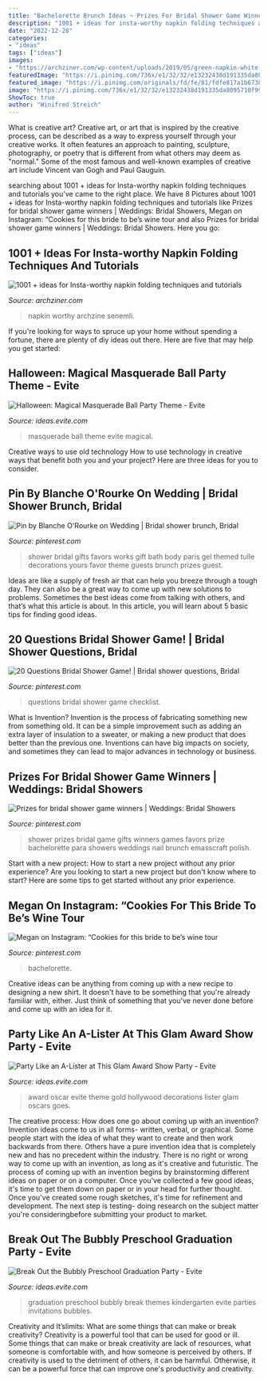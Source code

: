 ```yaml
---
title: "Bachelorette Brunch Ideas ~ Prizes For Bridal Shower Game Winners"
description: "1001 + ideas for insta-worthy napkin folding techniques and tutorials"
date: "2022-12-28"
categories:
- "ideas"
tags: ["ideas"]
images:
- "https://archziner.com/wp-content/uploads/2019/05/green-napkin-white-plate-silverware-cloth-napkin-folding-shirt-shaped-napkin.jpg"
featuredImage: "https://i.pinimg.com/736x/e1/32/32/e13232438d191335da8095710f991e68.jpg"
featured_image: "https://i.pinimg.com/originals/fd/fe/81/fdfe817a1b6738a7a35ab9fc46c2d9ea.jpg"
image: "https://i.pinimg.com/736x/e1/32/32/e13232438d191335da8095710f991e68.jpg"
ShowToc: true
author: "Winifred Streich"
---
```



What is creative art?
Creative art, or art that is inspired by the creative process, can be described as a way to express yourself through your creative works. It often features an approach to painting, sculpture, photography, or poetry that is different from what others may deem as "normal." Some of the most famous and well-known examples of creative art include Vincent van Gogh and Paul Gauguin.

	

		
searching about 1001 + ideas for Insta-worthy napkin folding techniques and tutorials you've came to the right place. We have 8 Pictures about 1001 + ideas for Insta-worthy napkin folding techniques and tutorials like Prizes for bridal shower game winners | Weddings: Bridal Showers, Megan on Instagram: “Cookies for this bride to be’s wine tour and also Prizes for bridal shower game winners | Weddings: Bridal Showers. Here you go:
		
    
## 1001 + Ideas For Insta-worthy Napkin Folding Techniques And Tutorials

<img loading=lazy src="https://archziner.com/wp-content/uploads/2019/05/green-napkin-white-plate-silverware-cloth-napkin-folding-shirt-shaped-napkin.jpg" onerror="this.onerror=null;this.src='https://tse2.mm.bing.net/th?id=OIP.LR-bNEDYu_D7mHalymAftAHaDv&amp;pid=15.1';" alt="1001 + ideas for Insta-worthy napkin folding techniques and tutorials">

_Source: archziner.com_

>napkin worthy archzine senemli. 

	

If you're looking for ways to spruce up your home without spending a fortune, there are plenty of diy ideas out there. Here are five that may help you get started: 

    
## Halloween: Magical Masquerade Ball Party Theme - Evite

<img loading=lazy src="http://ideas.evite.com/media/Magical-Masquerade-Ball-Mood-Board-1200.jpg" onerror="this.onerror=null;this.src='https://tse4.mm.bing.net/th?id=OIP.CxP8P_dgeqnCnN8mG0nl6AHaE8&amp;pid=15.1';" alt="Halloween: Magical Masquerade Ball Party Theme - Evite">

_Source: ideas.evite.com_

>masquerade ball theme evite magical. 

	

Creative ways to use old technology
How to use technology in creative ways that benefit both you and your project? Here are three ideas for you to consider.

    
## Pin By Blanche O&#039;Rourke On Wedding | Bridal Shower Brunch, Bridal

<img loading=lazy src="https://i.pinimg.com/originals/fd/fe/81/fdfe817a1b6738a7a35ab9fc46c2d9ea.jpg" onerror="this.onerror=null;this.src='https://tse1.mm.bing.net/th?id=OIP.mP2qaP-H32yxcjUHOC32uAHaJ4&amp;pid=15.1';" alt="Pin by Blanche O&#039;Rourke on Wedding | Bridal shower brunch, Bridal">

_Source: pinterest.com_

>shower bridal gifts favors works gift bath body paris gel themed tulle decorations yours favor theme guests brunch prizes guest. 

	

Ideas are like a supply of fresh air that can help you breeze through a tough day. They can also be a great way to come up with new solutions to problems. Sometimes the best ideas come from talking with others, and that’s what this article is about. In this article, you will learn about 5 basic tips for finding good ideas.

    
## 20 Questions Bridal Shower Game! | Bridal Shower Questions, Bridal

<img loading=lazy src="https://i.pinimg.com/736x/e1/32/32/e13232438d191335da8095710f991e68.jpg" onerror="this.onerror=null;this.src='https://tse3.mm.bing.net/th?id=OIP.stb6Adqu9ThsOAgAFmfyCgHaJl&amp;pid=15.1';" alt="20 Questions Bridal Shower Game! | Bridal shower questions, Bridal">

_Source: pinterest.com_

>questions bridal shower game checklist. 

	

What is Invention?
Invention is the process of fabricating something new from something old. It can be a simple improvement such as adding an extra layer of insulation to a sweater, or making a new product that does better than the previous one. Inventions can have big impacts on society, and sometimes they can lead to major advances in technology or business.

    
## Prizes For Bridal Shower Game Winners | Weddings: Bridal Showers

<img loading=lazy src="https://i.pinimg.com/736x/82/cb/f1/82cbf1d62fe7c2438b1c3a2fd2808658--bridal-shower-gifts-for-games-game-prizes-for-baby-shower-ideas.jpg?b=t" onerror="this.onerror=null;this.src='https://tse1.mm.bing.net/th?id=OIP.ZtZrtV5_SOqVpNnTgy-HuAHaJ3&amp;pid=15.1';" alt="Prizes for bridal shower game winners | Weddings: Bridal Showers">

_Source: pinterest.com_

>shower prizes bridal game gifts winners games favors prize bachelorette para showers weddings nail brunch emasscraft polish. 

	

Start with a new project: How to start a new project without any prior experience?
Are you looking to start a new project but don't know where to start? Here are some tips to get started without any prior experience.

    
## Megan On Instagram: “Cookies For This Bride To Be’s Wine Tour

<img loading=lazy src="https://i.pinimg.com/736x/c8/f7/07/c8f707306e90f7441ee6c5c8bbbd6d80.jpg" onerror="this.onerror=null;this.src='https://tse2.mm.bing.net/th?id=OIP.KvAQQRQti5uNDaLn-CEs2AHaHa&amp;pid=15.1';" alt="Megan on Instagram: “Cookies for this bride to be’s wine tour">

_Source: pinterest.com_

>bachelorette. 

	

Creative ideas can be anything from coming up with a new recipe to designing a new shirt. It doesn't have to be something that you're already familiar with, either. Just think of something that you've never done before and come up with an idea for it.

    
## Party Like An A-Lister At This Glam Award Show Party - Evite

<img loading=lazy src="http://ideas.evite.com/media/Evite-And-the-Award-Goes-To-Featured.jpg" onerror="this.onerror=null;this.src='https://tse3.mm.bing.net/th?id=OIP.AfMSHoQfw2DulSu7pvx4xAHaLH&amp;pid=15.1';" alt="Party Like an A-Lister at This Glam Award Show Party - Evite">

_Source: ideas.evite.com_

>award oscar evite theme gold hollywood decorations lister glam oscars goes. 

	

The creative process: How does one go about coming up with an invention?
Invention ideas come to us in all forms- written, verbal, or graphical. Some people start with the idea of what they want to create and then work backwards from there. Others have a pure invention idea that is completely new and has no precedent within the industry. There is no right or wrong way to come up with an invention, as long as it's creative and futuristic. The process of coming up with an invention begins by brainstorming different ideas on paper or on a computer. Once you've collected a few good ideas, it's time to get them down on paper or in your head for further thought. Once you've created some rough sketches, it's time for refinement and development. The next step is testing- doing research on the subject matter you're consideringbefore submitting your product to market.

    
## Break Out The Bubbly Preschool Graduation Party - Evite

<img loading=lazy src="http://ideas.evite.com/media/Break-Out-The-Bubbly-Lynlyy-1200.jpg" onerror="this.onerror=null;this.src='https://tse3.mm.bing.net/th?id=OIP.s6Wxk8JRD43PgDV2_pieuQHaFj&amp;pid=15.1';" alt="Break Out the Bubbly Preschool Graduation Party - Evite">

_Source: ideas.evite.com_

>graduation preschool bubbly break themes kindergarten evite parties invitations bubbles. 

	

Creativity and It’slimits: What are some things that can make or break creativity?
Creativity is a powerful tool that can be used for good or ill. Some things that can make or break creativity are lack of resources, what someone is comfortable with, and how someone is perceived by others. If creativity is used to the detriment of others, it can be harmful. Otherwise, it can be a powerful force that can improve one's productivity and creativity.

